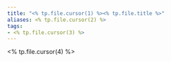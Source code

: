 ```yaml
---
title: "<% tp.file.cursor(1) %><% tp.file.title %>"
aliases: <% tp.file.cursor(2) %>
tags: 
- <% tp.file.cursor(3) %>
---
```


<% tp.file.cursor(4) %>
